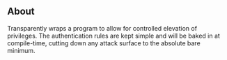 ## About

Transparently wraps a program to allow for controlled elevation of privileges.
The authentication rules are kept simple and will be baked in at compile-time,
cutting down any attack surface to the absolute bare minimum.
